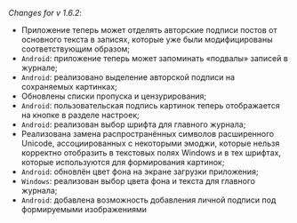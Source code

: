 _Changes for v 1.6.2_:
- Приложение теперь может отделять авторские подписи постов от основного текста в записях, которые уже были модифицированы соответствующим образом;
- `Android`: приложение теперь может запоминать «подвалы» записей в журнале;
- `Android`: реализовано выделение авторской подписи на сохраняемых картинках;
- Обновлены списки пропуска и цензурирования;
- `Android`: пользовательская подпись картинок теперь отображается на кнопке в разделе настроек;
- `Android`: реализован выбор шрифта для главного журнала;
- Реализована замена распространённых символов расширенного Unicode, ассоциированных с некоторыми эмоджи, которые нельзя корректно отобразить в текстовых полях Windows и в тех шрифтах, которые используются для формирования картинок;
- `Android`: обновлён цвет фона на экране загрузки приложения;
- `Windows`: реализован выбор цвета фона и текста для главного журнала;
- `Android`: добавлена возможность добавления личной подписи под формируемыми изображениями
